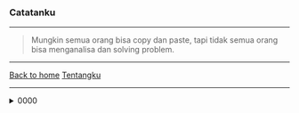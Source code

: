 ### Catatanku
* * *
> Mungkin semua orang bisa copy dan paste, tapi tidak semua orang bisa menganalisa dan solving problem.

* * *

[Back to home](https://gand0r.my.id/)
[Tentangku](https://gand0r.github.io/)

* * *
<details><summary>0000</summary>
<p>
    
### Step mengganti Dns dengan menggunakan wmic (sudah di coba di windows 7 sp1)
    
    ```wmic nicconfig where (IPEnabled=TRUE) call SetDNSServerSearchOrder ()```
    
    ```wmic nicconfig where (IPEnabled=TRUE) call SetDNSServerSearchOrder ("8.8.8.8", "8.8.4.4")```
    
</p>
</details>
